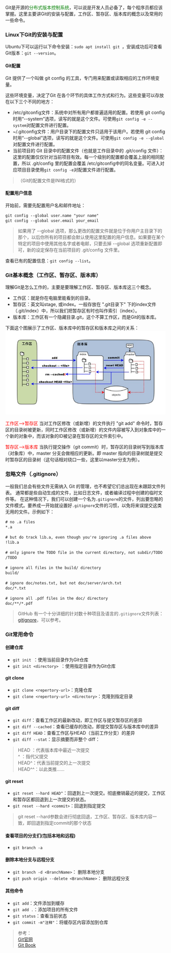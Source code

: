 Git是开源的<font color=green>分布式版本控制系统</font>，可以说是开发人员必备了，每个程序员都应该掌握。这里主要讲Git的安装与配置，工作区、暂存区、版本库的概念以及常用的一些命令。

### Linux下Git的安装与配置

Ubuntu下可以运行以下命令安装：```sudo apt install git ```，安装成功后可查看Git版本：```git --version```。
#### Git配置
Git 提供了一个叫做 git config 的工具，专门用来配置或读取相应的工作环境变量。

这些环境变量，决定了Git 在各个环节的具体工作方式和行为。这些变量可以存放在以下三个不同的地方：

- /etc/gitconfig文件：系统中对所有用户都普遍适用的配置。若使用 git config 时用“--system”选项，读写的就是这个文件。可使用```git config -e --system```对配置文件进行配置。
- ~/.gitconfig文件：用户目录下的配置文件只适用于该用户。若使用 git config 时用“--global”选项，读写的就是这个文件。可使用```git config -e --global```对配置文件进行配置。
- 当前项目的 Git 目录中的配置文件（也就是工作目录中的 .git/config 文件）：这里的配置仅仅针对当前项目有效。每一个级别的配置都会覆盖上层的相同配置，所以 .git/config 里的配置会覆盖 /etc/gitconfig中的同名变量。可进入对应项目目录使用```git config -e```对配置文件进行配置。
>（Git的配置文件是INI格式的）
#### 配置用户信息
开始前，需要先配置用户名和邮件地址：
```
git config --global user.name "your name"
git config --global user.email your_email
```
>如果用了 --global 选项，那么更改的配置文件就是位于你用户主目录下的那个，以后你所有的项目都会默认使用这里配置的用户信息。如果要在某个特定的项目中使用其他名字或者电邮，只要去掉 --global 选项重新配置即可，新的设定保存在当前项目的 .git/config 文件里。

查看已有的配置信息：```git config --list```。



### Git基本概念（工作区、暂存区、版本库）
理解Git是怎么工作的，主要是要理解工作区、暂存区、版本库这三个概念。

- 工作区：就是你在电脑里能看到的目录。
- 暂存区：英文叫stage, 或index。一般存放在 ".git目录下" 下的index文件（.git/index）中，所以我们把暂存区有时也叫作索引（index）。
- 版本库：工作区有一个隐藏目录.git，这个不算工作区，而是Git的版本库。

下面这个图展示了工作区、版本库中的暂存区和版本库之间的关系：
![这里写图片描述](../images/git.jpg)

<font color=red>工作区-->暂存区</font>
当对工作区修改（或新增）的文件执行 "git add" 命令时，暂存区的目录树被更新，同时工作区修改（或新增）的文件内容被写入到对象库中的一个新的对象中，而该对象的ID被记录在暂存区的文件索引中。

<font color=red>暂存区-->版本库</font>
当执行提交操作（git commit）时，暂存区的目录树写到版本库（对象库）中，master 分支会做相应的更新。即 master 指向的目录树就是提交时暂存区的目录树（这句话相对绕口一些，这里以master分支为例）。


### 忽略文件（.gitignore）
一般我们总会有些文件无需纳入 Git 的管理，也不希望它们总出现在未跟踪文件列表。 通常都是些自动生成的文件，比如日志文件，或者编译过程中创建的临时文件等。 在这种情况下，我们可以创建一个名为`.gitignore`的文件，列出要忽略的文件模式。要养成一开始就设置好`.gitignore`文件的习惯，以免将来误提交这类无用的文件。示例如下：
```
# no .a files
*.a

# but do track lib.a, even though you're ignoring .a files above
!lib.a

# only ignore the TODO file in the current directory, not subdir/TODO
/TODO

# ignore all files in the build/ directory
build/

# ignore doc/notes.txt, but not doc/server/arch.txt
doc/*.txt

# ignore all .pdf files in the doc/ directory
doc/**/*.pdf
```

>GitHub 有一个十分详细的针对数十种项目及语言的`.gitignore`文件列表：[gitignore](https://github.com/github/gitignore)，可以参考。
### Git常用命令
#### 创建仓库
- ```git init ```：使用当前目录作为Git仓库
- ```git init <directory> ```：使用指定目录作为Git仓库

#### git clone
- ```git clone <repertory-url>```：克隆仓库
- ```git clone <repertory-url> <directory>```：克隆到指定目录

#### git diff
- ```git diff```：查看工作区的最新改动，即工作区与提交暂存区的差异
-  ```git diff --cached```：查看已缓存的改动，即提交暂存区与版本库中的差异
- ```git diff HEAD```：查看工作区与HEAD（当前工作分支）的差异
- ```git diff --stat```：显示摘要而非整个 diff：
>HEAD ：代表版本库中最近一次提交     
>^    ：指代父提交      
>HEAD^：代表当前提交的上一次提交        
>HEAD^^：以此类推......

#### git reset
- ```git reset --hard HEAD^```：回退到上一次提交。彻底撤销最近的提交，工作区和暂存区都回退到上一次提交的状态。
- ```git reset --hard <commit>```：回退到指定提交
>git reset --hard参数会进行彻底回退，工作区、暂存区、版本库内容一致，即回退到指定commit的那个状态

#### 查看项目的分支们(包括本地和远程) 
- ```git branch -a```

#### 删除本地分支与远程分支
- ```git branch -d <BranchName>```：	删除本地分支 
- ```git push origin --delete <BranchName>```： 删除远程分支 

#### 其他命令
- ```git add```：文件添加到缓存
- ```git add .```：添加项目的所有文件
- ```git status```：查看当前状态
- ```git commit -m"注释"```：将缓存区内容添加到仓库


>参考：     
[Git官网](https://git-scm.com/)     
[Git Book](https://git-scm.com/book/zh/v2)



